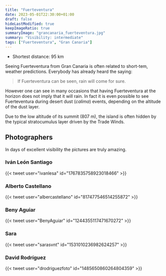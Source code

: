 ```yaml
---
title: "Fuerteventura"
date: 2023-05-01T22:30:00+01:00
draft: false
hideLastModified: true
keepImageRatio: true
summaryImage: "grancanaria_fuerteventura.jpg"
summary: "Visibility: intermediate"
tags: ["Fuerteventura", "Gran Canaria"]
---
```


- Shortest distance: 95 km

Seeing Fuerteventura from Gran Canaria is often related to short-tem, weather predictions. Everybody has already heard the saying:

> If Fuerteventura can be seen, rain will come for sure.

However one can see in many occasions that having Fuerteventura at the horizon does not imply that it will rain. In fact it is even possible to see Fuerteventura during desert dust (_calima_) events, depending on the altitude of the dust layer.

Due to the low altitude of its summit (807 m), the island is often hidden by the typical stratocumulus layer driven by the Trade Winds. 


## Photographers

In days of excellent visibility the pictures are truly amazing.

### Iván León Santiago
{{< tweet user="ivanlesa" id="1767835758923018466" >}}

### Alberto Castellano
{{< tweet user="albercastellano" id="817477546514255872" >}}

### Beny Aguiar
{{< tweet user="BenyAguiar" id="1244355117471670272" >}}

### Sara
{{< tweet user="sarasvnt" id="1531010236982624257" >}}

### David Rodríguez
{{< tweet user="drodriguezfoto" id="1485650860264804359" >}}
